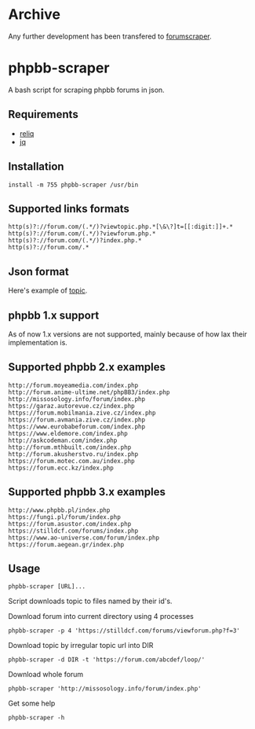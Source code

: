 # Archive

Any further development has been transfered to [forumscraper](https://github.com/TUVIMEN/forumscraper).

# phpbb-scraper

A bash script for scraping phpbb forums in json.

## Requirements

 - [reliq](https://github.com/TUVIMEN/reliq)
 - [jq](https://github.com/stedolan/jq)

## Installation

    install -m 755 phpbb-scraper /usr/bin

## Supported links formats

    http(s)?://forum.com/(.*/)?viewtopic.php.*[\&\?]t=[[:digit:]]+.*
    http(s)?://forum.com/(.*/)?viewforum.php.*
    http(s)?://forum.com/(.*/)?index.php.*
    http(s)?://forum.com/.*

## Json format

Here's example of [topic](topic-example.json).

## phpbb 1.x support

As of now 1.x versions are not supported, mainly because of how lax their implementation is.

## Supported phpbb 2.x examples

    http://forum.moyeamedia.com/index.php
    http://forum.anime-ultime.net/phpBB3/index.php
    http://missosology.info/forum/index.php
    https://garaz.autorevue.cz/index.php
    https://forum.mobilmania.zive.cz/index.php
    https://forum.avmania.zive.cz/index.php
    https://www.eurobabeforum.com/index.php
    https://www.eldemore.com/index.php
    http://askcodeman.com/index.php
    http://forum.mthbuilt.com/index.php
    http://forum.akusherstvo.ru/index.php
    https://forum.motec.com.au/index.php
    https://forum.ecc.kz/index.php

## Supported phpbb 3.x examples

    http://www.phpbb.pl/index.php
    https://fungi.pl/forum/index.php
    https://forum.asustor.com/index.php
    https://stilldcf.com/forums/index.php
    https://www.ao-universe.com/forum/index.php
    https://forum.aegean.gr/index.php

## Usage

    phpbb-scraper [URL]...

Script downloads topic to files named by their id's.

Download forum into current directory using 4 processes

    phpbb-scraper -p 4 'https://stilldcf.com/forums/viewforum.php?f=3'

Download topic by irregular topic url into DIR

    phpbb-scraper -d DIR -t 'https://forum.com/abcdef/loop/'

Download whole forum

    phpbb-scraper 'http://missosology.info/forum/index.php'

Get some help

    phpbb-scraper -h
